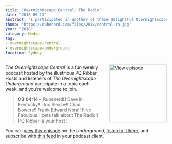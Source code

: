 ```yaml
---
title: "Overnightscape Central: The Radio"
date: "2018-09-17"
abstract: "I participated in another of these delightful Overnightscape Underground productions by PQ Ribber."
thumb: "https://rubenerd.com/files/2018/central-ra.jpg"
year: "2018"
category: Media
tag:
- overnightscape-central
- overnightscape-underground
location: Sydney
---
```

<p class="show-cover"><a href="https://onsug.com/archives/27215/"><img src="https://rubenerd.com/files/2018/central-ra.jpg" alt="View episode" style="float:right; margin:0 0 1em 2em; width:180px; height:180px;" /></a></p>

*The Overnightscape Central* is a fun weekly podcast hosted by the illustrious PQ Ribber. Hosts and listeners of *The Overnightscape Underground* participate in a topic each week, and you’re welcome to join.

> **03:04:14** – Rubenerd!! Dave in Kentucky!! Doc Sleaze!! Chad Bowers!! Frank Edward Nora!! Five Fabulous Hosts talk about The Radio!! PQ Ribber is your host!

You can <a href="https://onsug.com/archives/27215/">view this episode</a> on the *Underground*, <a href="https://media.blubrry.com/onsug/p/onsug.com/shows/Sep18/onsug_Sep18_Central_ra.mp3">listen to it here</a>, and subscribe with <a href="https://onsug.com/archives/category/overnightscapecentral/feed/">this feed</a> in your podcast client.
